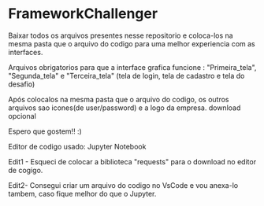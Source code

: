 # FrameworkChallenger
Baixar todos os arquivos presentes nesse repositorio e coloca-los na mesma pasta que o arquivo do codigo para uma melhor experiencia com as interfaces.

Arquivos obrigatorios para que a interface grafica funcione : "Primeira_tela", "Segunda_tela" e "Terceira_tela" (tela de login, tela de cadastro e tela do desafio)

Após colocalos na mesma pasta que o arquivo do codigo, os outros arquivos sao icones(de user/password) e a logo da empresa. download opcional

Espero que gostem!! :)

Editor de codigo usado: Jupyter Notebook

Edit1 - Esqueci de colocar a biblioteca "requests" para o download no editor de cogigo.

Edit2- Consegui criar um arquivo do codigo no VsCode e vou anexa-lo tambem, caso fique melhor do que o Jupyter.
